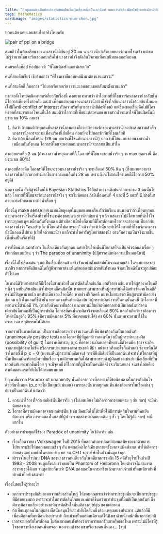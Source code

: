 ```yaml
---
title: "ถ้าทุกคนต่างเห็นพ้องต้องกันหมดในเรื่องใดเรื่องหนึ่งเป็นเอกฉันท์ แสดงว่ามันต้องมีอะไรบ้างอย่างผิดปกติแล้วแหละ"
tags: Mathematics
cardimage: "images/statistics-num-chon.jpg"
---
```


ทุกคนต้องเคยแอบชอบใครจริงไหมครับ

![pair of ppl on a bridge]({{site.baseurl}}/images/statistics-num-chon.jpg)

สมมติว่าในห้องเรียนของนางสาวน้ำมีกันอยู่ 30 คน นางสาวน้ำกำลังแอบหลงรักนายโชนเข้า แต่เธอไม่รู้ว่านายโชนจะรักเธอตอบหรือไม่ นางสาวน้ำจึงตัดสินใจถามเพื่อนสนิทของเธอทีละคน

คนแรกคือท๊อป ท๊อปบอกว่า “พี่โชนต้องรักแกแน่เลยเว้ย”

คนที่สองคือเชียร์ เชียร์บอกว่า “พี่โชนเขาก็แอบเหล่มึงมาต้องนานแล้วว่ะ”

คนที่สามคือกี้ กี้บอกว่า “ไปบอกรักเลยเว้ย เขาน่ะแอบชอบเธอกลับมาตั้งนานแล้ว”

หากจะตั้งโจทย์คณิตศาสตร์เกี่ยวกับเรื่องนี้ คงอยากจะถามว่า ถ้าโอกาสที่พี่โชนจะรักนางสาวน้ำกลับนั้น มีโอกาสเพียงครึ่งต่อครึ่ง และถ้าเพื่อนแต่ละคนของนางสาวน้ำต่างก็จริงใจกับนางสาวน้ำด้วยกันทั้งหมด (ไม่มีใครมี conflict of interest กับความรักที่นางสาวน้ำมีต่อพี่โชน) แต่เรื่องของเรื่องคือไม่มีใครหรอกที่สามารถเดาใจคนอื่นได้ สมมติว่าโอกาสที่เพื่อนแต่ละคนของนางสาวน้ำจะเดาใจพี่โชนผิดนั้นมีประมาณ 10%  ถามว่า

1. คิดว่า ถ้าสมมติว่าทุกคนที่นางสาวน้ำถามต่างก็อวยว่าความรักของนางสาวน้ำจะประสบความสำเร็จ นางสาวน้ำควรจะถามเพื่อนเรื่องนี้สักกี่คน ก่อนที่จะไปบอกรักกับพี่โชนเสียที
2. คิดว่าถ้าเพื่อนทั้งห้อง (28 คน ยกเว้นพี่โชนกับนางสาวน้ำ) บอกว่าพี่โชนแอบชอบนางสาวน้ำเหมือนกันทั้งหมด โอกาสที่โชนจะแอบชอบนางสาวน้ำจะกลายเป็นเท่าใด

คำตอบแรกคือ 3 คน (ถ้านางสาวน้ำหยุดถามที่กี้ โอกาสที่พี่โชนจะชอบน้ำจริง ๆ จะ max สุดตรงนี้ คือประมาณ 80%)

คำตอบที่สองคือ โอกาสที่พี่โชนจะชอบนางสาวน้ำจริง ๆ จะเหลือแค่ 50% นิด ๆ (ซึ่งหมายความว่า นางสาวน้ำเสียเวลาอย่างมากในการถามคนอื่นถึง 28 คน เพราะถึงจะไม่ถามใครเลยก็มีโอกาส 50% อยู่ดี)

นอกจากนั้น ยังพิสูจน์โดยใช้ Bayesian Statistics ได้อีกด้วยว่า หลังพ้นจากการถาม 3 คนนั้นไปแล้ว โอกาสที่พี่โชนจะรักนางสาวน้ำจริง ๆ จะเริ่มน้อยลง ถ้ามีเพื่อนคนที่ 4 และที่ 5 และที่ 6 ต่างก็มาอวยความรักของนางสาวน้ำเรื่อย ๆ

เรื่องนี้ดู make sense อย่างมากเมื่อพูดคุยในมุมของของเรื่องรักวัยเรียน แน่นอนว่าถ้าเพื่อนทุกคนอวยนางสาวน้ำในเรื่องที่ว่าพี่โชนจะต้องชอบนางสาวน้ำกลับแน่ ๆ แล้ว แสดงว่าไม่มีใครเลยที่น่าไว้ใจ เพราะทุกคนพูดเหมือนกันทั้งหมด แต่ถ้าเกิดว่าเมื่อใดก็ตามที่มีใครสักคนหรืออาจจะสองคน ที่บอกกับนางสาวน้ำว่า “คนอย่างเอ็ง พี่โชนเค้าไม่เอาหรอก” แล้ว ถึงแม้ว่านั้นจะทำให้โอกาสที่พี่โชนรักนางสาวน้ำนั้นลดลงไปบ้าง (เสียใจด้วยนะน้ำ) แต่ก็จะทำให้ค่ารับรู้โอกาสของน้ำ ตรงกับความเป็นจริงมากขึ้น (ซึ่งนั่นเป็นเรื่องที่ดี)

การที่มีคนมา confirm ในเรื่องเดียวกันทุกคน แต่ทำให้เรื่องนั้นมีโอกาสที่จะเป็นจริงน้อยลงเรื่อย ๆ เรียกกันแบบบ้าน ๆ ว่า The paradox of unanimity (ปฏิทรรศน์แห่งความเป็นเอกฉันท์)

เรื่องนี้ไม่ใช่เรื่องเล่น ๆ แต่เป็นเรื่องที่ค่อนข้างจริงจังมานับตั้งแต่สมัยโบราณกาลแล้ว ในระบบศาลของชาวยิว หากการตัดสินคดีใดที่ผู้พิพากษาต่างเห็นพ้องต้องกันด้วยกันทั้งหมด จำเลยในคดีนั้นจะถูกปล่อยตัวไปเลย

ในทางนิติวิทยาศาสตร์ก็มีเรื่องนี้เข้ามาช่วยในการตัดสินใจเช่นกัน ยกตัวอย่างเช่น การให้ผู้ต้องหาในคดีหนึ่ง ๆ มายืนเรียงกันแล้วให้พยานชี้คนผิดนั้น หากพยานสามารถเห็นผู้กระทำผิดได้อย่างชัดเจนในคดีก็คงไม่มีปัญหามากนัก แต่ประเด็นของเรื่องนี้คือ หากช่วงที่เกิดคดี พยานไม่สามารถเห็นผู้กระทำผิดอย่างชัดเจน แล้วในตอนที่ชี้ตัวนั้น พยานต่างเห็นพ้องต้องกันว่าผู้กระทำผิดน่าจะเป็นคนนั้นคนนี้ ถ้าโอกาสที่พยานจะชี้ตัวผิดมี 1\% (เท่ากับตัวอย่างที่แล้ว) และพยานมีสิบปากที่บอกอย่างเป็นเอกฉันท์ว่าคนเดียวกันนี้แหละที่เป็นผู้กระทำผิด โอกาสที่คนนั้นจะผิดจริงจะเหลือแค่ 60\% และถ้าเกิดว่าเราต้องการให้ค่านั้นสูงถึง 95\% (มีความผิดพลาด 5\% ที่อาจยอมรับได้) ค่า 60\% นั้นแทบจะเอามาใช้ในกระบวนการยุติธรรมไม่ได้เลย

จากกราฟในภาพดังแนบ เป็นการพล็อตระหว่างจำนวนคนที่เห็นพ้องต้องกันเป็นเอกฉันท์ (unanimously positive test) และโอกาสที่ผู้ที่ถูกกล่าวหาคนนั้นว่าเป็นผู้กระทำความผิด (possibility of guilt) ในกราฟมีค่าระบุ p_c คือค่าความผิดพลาดที่พยานชี้ตัวคนผิด (อาจจะเกิดจากภาพผู้ต้องหาไม่ชัด หรือการแบ่งแยกทางเพศ ชนชาติ สีผิว หน้าตา หรืออะไรก็แล้วแต่) ซึ่งจะเห็นได้ว่าในกรณีที่ p_c = 0 (พยานเห็นผู้กระทำผิดชัดเจน) การที่ยิ่งมีเสียงที่เป็นเอกฉันท์จะทำให้โอกาสที่ผู้นั้นเป็นคนผิดจริงจะมีมากขึ้นเรื่อย ๆ แต่ถ้าพยานเกิดไม่สามารถระบุตัวผู้ผิดอย่างแม่นยำ เมื่อเสียงที่เป็นเอกฉันท์เยอะมากขึ้นเรื่อย ๆ จะมีจุดหนึ่งที่โอกาสที่ผู้นั้จะเป็นคนผิดจริงจะเริ่มน้อยลง จนเข้าใกล้เคียงค่าเดิมตอนแรกที่ยังไม่ได้ถามพยานเลย

ปัญหาที่มาจาก Paradox of unanimity นั้นเกิดจากการที่เราต่างก็มีข้อผิดพลาดในการตัดสินใจด้วยกันทั้งหมด (p_c จะไม่เป็นศุนย์แน่นอน) เพราะฉะนั้นหากทุกคนเห็นพ้องต้องการในเรื่องต่าง ๆ อย่างเป็นเอกฉันท์ แสดงว่า 
1. ความน่าไว้วางใจว่าผลลัพธ์นั้นมีค่าจริง ๆ (ไม่เอนเอียง ไม่เกิดจากการตอบตาม ๆ กัน ฯลฯ) จะมีค่าน้อยลง และ 
2. โอกาสที่ความผิดพลาดจากผลลัพธ์นั้น (เช่น มีคนยัดใต้โต๊ะเพื่อให้มีการตัดสินใจตามที่คนยัดต้องการ หรือ การทดลองในแลปที่ผู้ทำการทดลองทำผิดแบบเดิม ๆ ซ้ำ ๆ โดยไม่รู้ตัว ฯลฯ) จะมีมากขึ้น

ตัวอย่างการประยุกต์ใช้ของ Paradox of unanimity ในชีวิตจริง เช่น
- เรื่องอื้อฉาวของ Volkswagen ในปี 2015 ที่หลอกค่าการปลดปล่อยมลพิษของรถด้วยการโปรแกรมชิปให้บอกผลแบบซ้ำ ๆ กัน แต่ผลมีค่าใกล้เคียงหลายครั้งมากจนผิดสังเกต ทำให้เกิดการสอบสวนอย่างหนักในหลายประเทศ จน CEO ของบริษัทในช่วงนั้นถูกจำคุก
- ตำรวจในยุโรปพบ DNA ของนางสาวคนเดียวกันในคดีฆาตกรรมถึง 15 คดีทั่วยุโรปในช่วงปี 1993 - 2008 จนถูกตั้งฉายาว่าเธอเป็น Phantom of Heilbronn โดยตำรวจไม่สามารถสาวหาเธอได้เลย จนสุดท้ายก็พบว่า DNA ของเธอนั้นความจริงแล้วมาจากเจ้าหน้าที่คนเดียวกันที่ทำหน้าที่อย่างสะเพร่า

เรื่องนี้สอนให้รู้ว่าอะไร
- หากการประชุมมีเสียงแตกจากเสียงส่วนใหญ่ ให้ขอบคุณพระเจ้าว่าการประชุมนั้นจะเป็นการประชุมที่มีค่าอย่างมาก เพราะจะทำให้การตัดสินใจขององค์กรดีขึ้นกว่าการประชุมที่มีมติเป็นเอกฉันท์ ซึ่งมักจะมีความเสี่ยงอย่างมากที่การตัดสินใจนั้นเกิดจาก bias ของแต่ละคน
- ถ้าเพื่อนทุกคนในกลุ่มต่างก็สนับสนุนให้เราทำสิ่งใดสิ่งหนึ่งด้วยเหตุผลบางประการ แต่แล้วก็มีเพื่อนอีกคนที่มาเตือนว่าอย่าหาทำ ถึงแม้จะเป็นแค่คนเดียวแต่ให้ฟังเขาด้วยน้ำหนักที่มากกว่าปกติ
- เวลาจะบอกรักใครสักคน ไม่ต้องถามคนทั้งห้องว่าเราควรบอกรักเขาหรือเธอไหม เพราะไม่มีใครที่รู้ใจของเขาหรือเธอคนนั้นหรอก นอกจากตัวของเขาหรือเธอคนนั้นเอง… (จบ)
